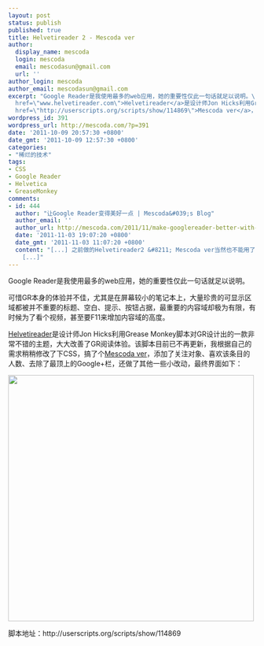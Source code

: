 ```yaml
---
layout: post
status: publish
published: true
title: Helvetireader 2 - Mescoda ver
author:
  display_name: mescoda
  login: mescoda
  email: mescodasun@gmail.com
  url: ''
author_login: mescoda
author_email: mescodasun@gmail.com
excerpt: "Google Reader是我使用最多的web应用，她的重要性仅此一句话就足以说明。\r\n\r\n可惜GR本身的体验并不佳，尤其是在屏幕较小的笔记本上，大量珍贵的可显示区域都被并不重要的标题、空白、提示、按钮占据，最重要的内容域却极为有限，有时候为了看个视频，甚至要F11来增加内容域的高度。\r\n\r\n<a
  href=\"www.helvetireader.com\">Helvetireader</a>是设计师Jon Hicks利用Grease Monkey脚本对GR设计出的一款非常不错的主题，大大改善了GR阅读体验。该脚本目前已不再更新，我根据自己的需求稍稍修改了下CSS，搞了个<a
  href=\"http://userscripts.org/scripts/show/114869\">Mescoda ver</a>，添加了关注对象、喜欢该条目的人数、去除了最顶上的Google+栏，还做了其他一些小改动，最终界面如下：\r\n\r\n"
wordpress_id: 391
wordpress_url: http://mescoda.com/?p=391
date: '2011-10-09 20:57:30 +0800'
date_gmt: '2011-10-09 12:57:30 +0800'
categories:
- "稀烂的技术"
tags:
- CSS
- Google Reader
- Helvetica
- GreaseMonkey
comments:
- id: 444
  author: "让Google Reader变得美好一点 | Mescoda&#039;s Blog"
  author_email: ''
  author_url: http://mescoda.com/2011/11/make-googlereader-better-with-helvetireader-2-mescoda-verhelvetireader/
  date: '2011-11-03 19:07:20 +0800'
  date_gmt: '2011-11-03 11:07:20 +0800'
  content: "[...] 之前做的Helvetireader2 &#8211; Mescoda ver当然也不能用了，倒是一直很吃惊这个没有经过任何推广的东西，已经有三位数的安装量了。
    [...]"
---
```

<p>Google Reader是我使用最多的web应用，她的重要性仅此一句话就足以说明。</p>
<p>可惜GR本身的体验并不佳，尤其是在屏幕较小的笔记本上，大量珍贵的可显示区域都被并不重要的标题、空白、提示、按钮占据，最重要的内容域却极为有限，有时候为了看个视频，甚至要F11来增加内容域的高度。</p>
<p><a href="www.helvetireader.com">Helvetireader</a>是设计师Jon Hicks利用Grease Monkey脚本对GR设计出的一款非常不错的主题，大大改善了GR阅读体验。该脚本目前已不再更新，我根据自己的需求稍稍修改了下CSS，搞了个<a href="http://userscripts.org/scripts/show/114869">Mescoda ver</a>，添加了关注对象、喜欢该条目的人数、去除了最顶上的Google+栏，还做了其他一些小改动，最终界面如下：</p>
<p><a id="more"></a><a id="more-391"></a></p>
<p><a href="http://lh3.googleusercontent.com/-cvqByf7kX6k/TpGTSgOPusI/AAAAAAAAAPg/XtpFIrbYG90/s640/Google%252520%2525E9%252598%252585%2525E8%2525AF%2525BB%2525E5%252599%2525A8%252520%2525281000%25252B%252529.png" title=""><img src="http://lh3.googleusercontent.com/-cvqByf7kX6k/TpGTSgOPusI/AAAAAAAAAPg/XtpFIrbYG90/s640/Google%252520%2525E9%252598%252585%2525E8%2525AF%2525BB%2525E5%252599%2525A8%252520%2525281000%25252B%252529.png" width="500" alt=""></a></p>
<p>脚本地址：http://userscripts.org/scripts/show/114869</p>
